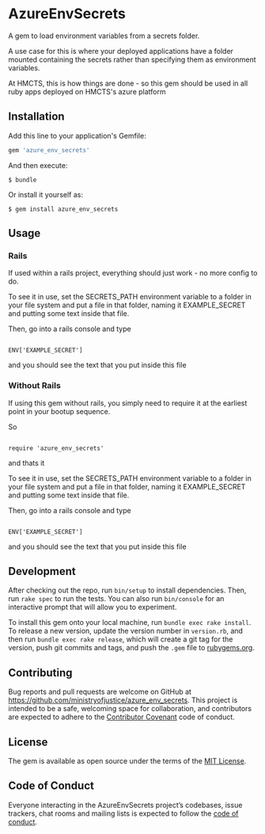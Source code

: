 # AzureEnvSecrets

A gem to load environment variables from a secrets folder.

A use case for this is where your deployed applications have a folder mounted containing the secrets rather than specifying them
as environment variables.

At HMCTS, this is how things are done - so this gem should be used in all ruby apps deployed on HMCTS's azure platform

## Installation

Add this line to your application's Gemfile:

```ruby
gem 'azure_env_secrets'
```

And then execute:

    $ bundle

Or install it yourself as:

    $ gem install azure_env_secrets

## Usage

### Rails

If used within a rails project, everything should just work - no more config to do.

To see it in use, set the SECRETS_PATH environment variable to a folder in your file system and put a file in that
folder, naming it EXAMPLE_SECRET and putting some text inside that file.

Then, go into a rails console and type

```

ENV['EXAMPLE_SECRET']

```

and you should see the text that you put inside this file

### Without Rails

If using this gem without rails, you simply need to require it at the earliest point in your bootup sequence.

So

```

require 'azure_env_secrets'

```

and thats it

To see it in use, set the SECRETS_PATH environment variable to a folder in your file system and put a file in that
folder, naming it EXAMPLE_SECRET and putting some text inside that file.

Then, go into a rails console and type

```

ENV['EXAMPLE_SECRET']

```

and you should see the text that you put inside this file

## Development

After checking out the repo, run `bin/setup` to install dependencies. Then, run `rake spec` to run the tests. You can also run `bin/console` for an interactive prompt that will allow you to experiment.

To install this gem onto your local machine, run `bundle exec rake install`. To release a new version, update the version number in `version.rb`, and then run `bundle exec rake release`, which will create a git tag for the version, push git commits and tags, and push the `.gem` file to [rubygems.org](https://rubygems.org).

## Contributing

Bug reports and pull requests are welcome on GitHub at https://github.com/ministryofjustice/azure_env_secrets. This project is intended to be a safe, welcoming space for collaboration, and contributors are expected to adhere to the [Contributor Covenant](http://contributor-covenant.org) code of conduct.

## License

The gem is available as open source under the terms of the [MIT License](https://opensource.org/licenses/MIT).

## Code of Conduct

Everyone interacting in the AzureEnvSecrets project’s codebases, issue trackers, chat rooms and mailing lists is expected to follow the [code of conduct](https://github.com/ministryofjustice/azure_env_secrets/blob/master/CODE_OF_CONDUCT.md).
